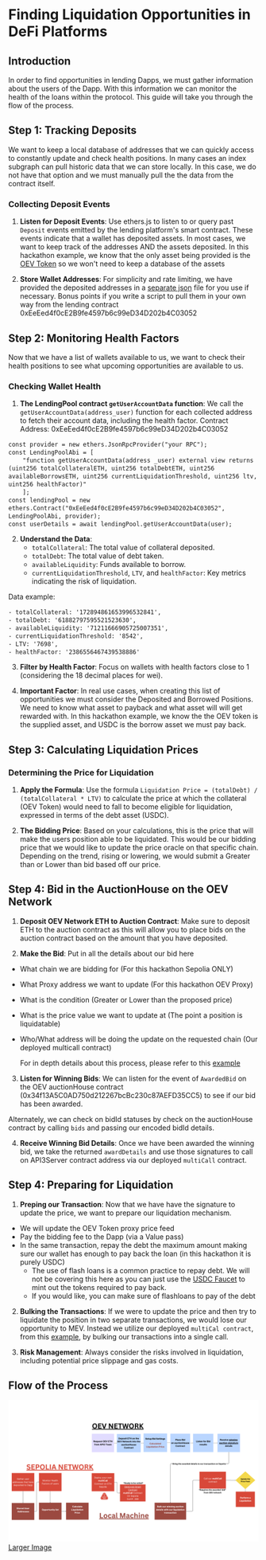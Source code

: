 # Finding Liquidation Opportunities in DeFi Platforms

## Introduction

In order to find opportunities in lending Dapps, we must gather information about the users of the Dapp.  With this information we can monitor the health of the loans within the protocol.  This guide will take you through the flow of the process.


## Step 1: Tracking Deposits

We want to keep a local database of addresses that we can quickly access to constantly update and check health positions.  In many cases an index subgraph can pull historic data that we can store locally.  In this case, we do not have that option and we must manually pull the the data from the contract itself. 

### Collecting Deposit Events

1. **Listen for Deposit Events**: Use ethers.js to listen to or query past `Deposit` events emitted by the lending platform's smart contract. These events indicate that a wallet has deposited assets. In most cases, we want to keep track of the addresses AND the assets deposited.  In this hackathon example, we know that the only asset being provided is the [OEV Token](https://sepolia.etherscan.io/address/0x5Df761cB11aEd75618a716e252789Cdc9280f5A6) so we won't need to keep a database of the assets

2. **Store Wallet Addresses**: For simplicity and rate limiting, we have provided the deposited addresses in a [separate json](wallets/wallets.json) file for you use if necessary.  Bonus points if you write a script to pull them in your own way from the lending contract 0xEeEed4f0cE2B9fe4597b6c99eD34D202b4C03052 

## Step 2: Monitoring Health Factors

Now that we have a list of wallets available to us, we want to check their health positions to see what upcoming opportunities are available to us.

### Checking Wallet Health

1. **The LendingPool contract `getUserAccountData` function**: We call the `getUserAccountData(address_user)` function for each collected address to fetch their account data, including the health factor. Contract Address: 0xEeEed4f0cE2B9fe4597b6c99eD34D202b4C03052

```
const provider = new ethers.JsonRpcProvider("your RPC");
const LendingPoolAbi = [
    "function getUserAccountData(address _user) external view returns (uint256 totalCollateralETH, uint256 totalDebtETH, uint256 availableBorrowsETH, uint256 currentLiquidationThreshold, uint256 ltv, uint256 healthFactor)"
    ];
const lendingPool = new ethers.Contract("0xEeEed4f0cE2B9fe4597b6c99eD34D202b4C03052", LendingPoolAbi, provider);
const userDetails = await lendingPool.getUserAccountData(user);
```

2. **Understand the Data**:
    - `totalCollateral`: The total value of collateral deposited.
    - `totalDebt`: The total value of debt taken.
    - `availableLiquidity`: Funds available to borrow.
    - `currentLiquidationThreshold`, `LTV`, and `healthFactor`: Key metrics indicating the risk of liquidation.

Data example: 

    - totalCollateral: '172894861653996532841',
    - totalDebt: '61882797595521523630',
    - availableLiquidity: '71211666905725007351',
    - currentLiquidationThreshold: '8542',
    - LTV: '7698',
    - healthFactor: '2386556467439538886'

3. **Filter by Health Factor**: Focus on wallets with health factors close to 1 (considering the 18 decimal places for wei).

4. **Important Factor**: In real use cases, when creating this list of opportunities we must consider the Deposited and Borrowed Positions.  We need to know what asset to payback and what asset will will get rewarded with.  In this hackathon example, we know the the OEV token is the supplied asset, and USDC is the borrow asset we must pay back.

## Step 3: Calculating Liquidation Prices

### Determining the Price for Liquidation

1. **Apply the Formula**: Use the formula `Liquidation Price = (totalDebt) / (totalCollateral * LTV)` to calculate the price at which the collateral (OEV Token) would need to fall to become eligible for liquidation, expressed in terms of the debt asset (USDC).

2. **The Bidding Price**: Based on your calculations, this is the price that will make the users position able to be liquidated.  This would be our bidding price that we would like to update the price oracle on that specific chain.  Depending on the trend, rising or lowering, we would submit a Greater than or Lower than bid based off our price.

## Step 4: Bid in the AuctionHouse on the OEV Network

1. **Deposit OEV Network ETH to Auction Contract**: Make sure to deposit ETH to the auction contract as this will allow you to place bids on the auction contract based on the amount that you have deposited.

2. **Make the Bid**: Put in all the details about our bid here
 - What chain we are bidding for (For this hackathon Sepolia ONLY)
 - What Proxy address we want to update (For this hackathon OEV Proxy)
 - What is the condition (Greater or Lower than the proposed price)
 - What is the price value we want to update at (The point a position is liquidatable)
 - Who/What address will be doing the update on the requested chain (Our deployed multicall contract)

    For in depth details about this process, please refer to this [example](https://github.com/api3-ecosystem/oev_priceupdate_example)


3. **Listen for Winning Bids**: We can listen for the event of `AwardedBid` on the OEV auctionHouse contract (0x34f13A5C0AD750d212267bcBc230c87AEFD35CC5) to see if our bid has been awarded.

Alternately, we can check on bidId statuses by check on the auctionHouse contract by calling `bids` and passing our encoded bidId details.

4. **Receive Winning Bid Details**: Once we have been awarded the winning bid, we take the returned `awardDetails` and use those signatures to call on API3Server contract address via our deployed `multiCall` contract.


## Step 4: Preparing for Liquidation

1. **Preping our Transaction**: Now that we have have the signature to update the price, we want to prepare our liquidation mechanism.  
- We will update the OEV Token proxy price feed
- Pay the bidding fee to the Dapp (via a Value pass)
- In the same transaction, repay the debt the maximum amount making sure our wallet has enough to pay back the loan  (in this hackathon it is purely USDC)
    - The use of flash loans is a common practice to repay debt.  We will not be covering this here as you can just use the [USDC Faucet](https://sepolia.etherscan.io/address/0x3D5ebDbF134eAf86373c24F77CAA290B7A578D7d#writeContract) to mint out the tokens required to pay back.
    - If you would like, you can make sure of flashloans to pay of the debt

2. **Bulking the Transactions**: If we were to update the price and then try to liquidate the position in two separate transactions, we would lose our opportunity to MEV.  Instead we utilize our deployed `multiCal contract`, from this [example](https://github.com/api3-ecosystem/oev_priceupdate_example), by bulking our transactions into a single call. 

3. **Risk Management**: Always consider the risks involved in liquidation, including potential price slippage and gas costs.

## Flow of the Process
![Liquidation Flow](/images/liquidflow.png "Liquidation Flow")
[Larger Image](https://i.imgur.com/kb7ZA7K.png)

